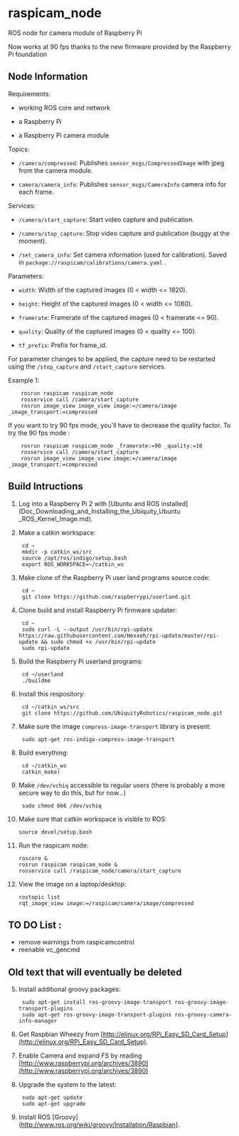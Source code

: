 # raspicam_node

ROS node for camera module of Raspberry Pi

Now works at 90 fps thanks to the new firmware provided by
the Raspberry Pi foundation

## Node Information

Requirements:

* working ROS core and network

* a Raspberry Pi

* a Raspberry Pi camera module

Topics:

* `/camera/compressed`:
  Publishes `sensor_msgs/CompressedImage` with jpeg from the camera module.

* `camera/camera_info`:
  Publishes `sensor_msgs/CameraInfo` camera info for each frame.

Services:

* `/camera/start_capture`:
  Start video capture and publication.

* `/camera/stop_capture`:
  Stop video capture and publication (buggy at the moment).

* `/set_camera_info`:
  Set camera information (used for calibration).
  Saved in `package://raspicam/calibrations/camera.yaml` .

Parameters:

* `width`: Width of the captured images (0 < width <= 1920).

* `height`: Height of the captured images (0 < width <= 1080).

* `framerate`: Framerate of the captured images (0 < framerate <= 90).

* `quality`: Quality of the captured images (0 < quality <= 100).

* `tf_prefix`: Prefix for frame_id.

For parameter changes to be applied, the capture need to be restarted
using the `/stop_capture` and `/start_capture` services.

Example 1:

        rosrun raspicam raspicam_node
        rosservice call /camera/start_capture
        rosrun image_view image_view image:=/camera/image _image_transport:=compressed

If you want to try 90 fps mode, you'll have to decrease the quality factor.
To try the 90 fps mode :

        rosrun raspicam raspicam_node _framerate:=90 _quality:=10
        rosservice call /camera/start_capture
        rosrun image_view image_view image:=/camera/image _image_transport:=compressed

## Build Intructions

1. Log into a Raspberry Pi 2 with
   [Ubuntu and ROS installed](Doc_Downloading_and_Installing_the_Ubiquity_Ubuntu
_ROS_Kernel_Image.md).

2. Make a catkin workspace:

        cd ~
        mkdir -p catkin_ws/src
        source /opt/ros/indigo/setup.bash
        export ROS_WORKSPACE=~/catkin_ws

3. Make clone of the Raspberry Pi user land programs source code:

        cd ~
        git clone https://github.com/raspberrypi/userland.git

4. Clone build and install Raspberry Pi firmware updater:

        cd ~
        sudo curl -L --output /usr/bin/rpi-update https://raw.githubusercontent.com/Hexxeh/rpi-update/master/rpi-update && sudo chmod +x /usr/bin/rpi-update
        sudo rpi-update

5. Build the Raspberry Pi userland programs:

        cd ~/userland
        ./buildme

6. Install this respository:

        cd ~/catkin_ws/src
        git clone https://github.com/UbiquityRobotics/raspicam_node.git

7. Make sure the image `compress-image-transport` library is present:

        sudo apt-get ros-indigo-compress-image-transport

8. Build everything:

        cd ~/catkin_ws
        catkin_make)

9. Make `/dev/vchiq` accessible to regular users (there is probably
   a more secure way to do this, but for now...)

        sudo chmod 666 /dev/vchiq


10. Make sure that catkin workspace is visible to ROS:

        source devel/setup.bash

11. Run the raspicam node:

        roscore &
        rosrun raspicam raspicam_node &
        rosservice call /raspicam_node/camera/start_capture 

12. View the image on a laptop/desktop:

        rostopic list
        rqt_image_view image:=/raspicam/camera/image/compressed


## TO DO List :

* remove warnings from raspicamcontrol
* reenable vc_gencmd

## Old text that will eventually be deleted

5. Install additional groovy packages:

        sudo apt-get install ros-groovy-image-transport ros-groovy-image-transport-plugins
        sudo apt-get ros-groovy-image-transport-plugins ros-groovy-camera-info-manager

1. Get Raspbian Wheezy from
   [http://elinux.org/RPi_Easy_SD_Card_Setup](http://elinux.org/RPi_Easy_SD_Card_Setup).

2. Enable Camera and expand FS by reading
   [http://www.raspberrypi.org/archives/3890](http://www.raspberrypi.org/archives/3890)

3. Upgrade the system to the latest:

        sudo apt-get update
        sudo apt-get upgrade

4. Install ROS
   [Groovy](http://www.ros.org/wiki/groovy/Installation/Raspbian].

